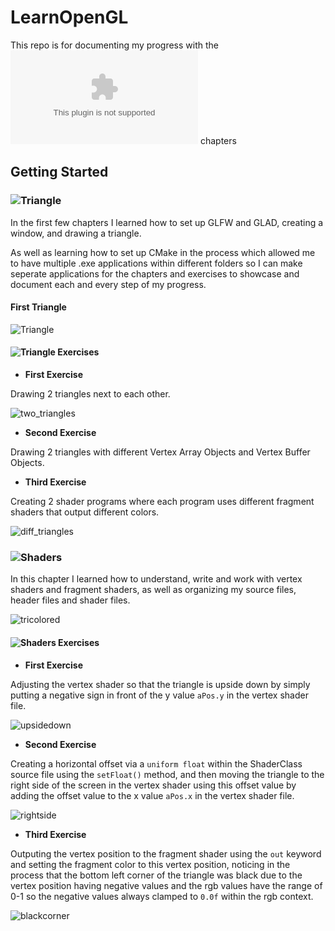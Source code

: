# LearnOpenGL

This repo is for documenting my progress with the ![LearnOPENGL](learnopengl.com) chapters

## Getting Started

### ![Triangle](./1-Getting-Started/Hello-Triangle/)

In the first few chapters I learned how to set up GLFW and GLAD, creating a window, and drawing a triangle.

As well as learning how to set up CMake in the process which allowed me to have multiple .exe applications within different folders so I can make seperate applications for the chapters and exercises to showcase and document each and every step of my progress.

#### First Triangle

![Triangle](./Progress/first_triangle.png)

#### ![Triangle Exercises](./1-Getting-Started/Hello-Triangle/Exercises/)

- **First Exercise**

Drawing 2 triangles next to each other.

![two_triangles](./Progress/two_triangles.png)

- **Second Exercise**

Drawing 2 triangles with different Vertex Array Objects and Vertex Buffer Objects.

- **Third Exercise**

Creating 2 shader programs where each program uses different fragment shaders that output different colors.

![diff_triangles](./Progress/different_triangles.png)

### ![Shaders](./1-Getting-Started/Shaders/)

In this chapter I learned how to understand, write and work with vertex shaders and fragment shaders, as well as organizing my source files, header files and shader files.

![tricolored](./Progress/tricolored_triangle.png)

#### ![Shaders Exercises](./1-Getting-Started/Shaders/Exercise/)

- **First Exercise**

Adjusting the vertex shader so that the triangle is upside down by simply putting a negative sign in front of the y value `aPos.y` in the vertex shader file.

![upsidedown](./Progress/upsidedown.png)

- **Second Exercise**

Creating a horizontal offset via a `uniform float` within the ShaderClass source file using the `setFloat()` method, and then moving the triangle to the right side of the screen in the vertex shader using this offset value by adding the offset value to the x value `aPos.x` in the vertex shader file.

![rightside](./Progress/rightside.png)

- **Third Exercise**

Outputing the vertex position to the fragment shader using the `out` keyword and setting the fragment color to this vertex position, noticing in the process that the bottom left corner of the triangle was black due to the vertex position having negative values and the rgb values have the range of 0-1 so the negative values always clamped to `0.0f` within the rgb context.

![blackcorner](./Progress/blackcorner.png)
